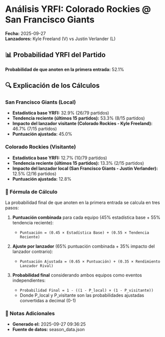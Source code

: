 # Análisis YRFI: Colorado Rockies @ San Francisco Giants

**Fecha:** 2025-09-27  
**Lanzadores:** Kyle Freeland (V) vs Justin Verlander (L)

## 📊 Probabilidad YRFI del Partido

**Probabilidad de que anoten en la primera entrada:** 52.1%

## 🔍 Explicación de los Cálculos

### San Francisco Giants (Local)
- **Estadística base YRFI:** 32.9% (26/79 partidos)
- **Tendencia reciente (últimos 15 partidos):** 53.3% (8/15 partidos)
- **Impacto del lanzador visitante (Colorado Rockies - Kyle Freeland):** 46.7% (7/15 partidos)
- **Puntuación ajustada:** 45.0%

### Colorado Rockies (Visitante)
- **Estadística base YRFI:** 12.7% (10/79 partidos)
- **Tendencia reciente (últimos 15 partidos):** 13.3% (2/15 partidos)
- **Impacto del lanzador local (San Francisco Giants - Justin Verlander):** 12.5% (2/16 partidos)
- **Puntuación ajustada:** 12.8%

### 📝 Fórmula de Cálculo

La probabilidad final de que anoten en la primera entrada se calcula en tres pasos:

1. **Puntuación combinada** para cada equipo (45% estadística base + 55% tendencia reciente):
   - `Puntuación = (0.45 × Estadística Base) + (0.55 × Tendencia Reciente)`

2. **Ajuste por lanzador** (65% puntuación combinada + 35% impacto del lanzador contrario):
   - `Puntuación Ajustada = (0.65 × Puntuación) + (0.35 × Rendimiento Lanzador Rival)`

3. **Probabilidad final** considerando ambos equipos como eventos independientes:
   - `Probabilidad Final = 1 - ((1 - P_local) × (1 - P_visitante))`
   - Donde P_local y P_visitante son las probabilidades ajustadas convertidas a decimal (0-1)

### 📌 Notas Adicionales

- **Generado el:** 2025-09-27 09:36:25
- **Fuente de datos:** season_data.json

